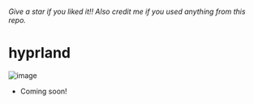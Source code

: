 ###### Give a star if you liked it!! Also credit me if you used anything from this repo.

# hyprland
![image](https://user-images.githubusercontent.com/43517199/224126884-eb68188f-7c30-484c-bdbd-bfadd6a9ffe1.png)
- Coming soon!

